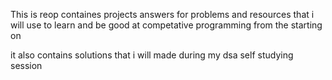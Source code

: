 This is reop containes projects answers for problems and resources that i will use to learn and be good at competative programming from the starting on

it also contains solutions that i will made during my dsa self studying session 
